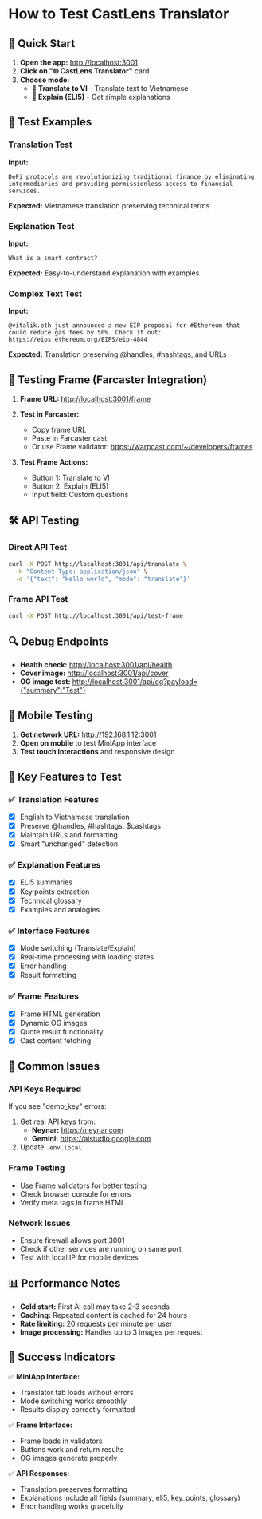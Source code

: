 # How to Test CastLens Translator

## 🚀 Quick Start

1. **Open the app:** <http://localhost:3001>
2. **Click on "🌐 CastLens Translator"** card
3. **Choose mode:**
   - **🔄 Translate to VI** - Translate text to Vietnamese
   - **🤖 Explain (ELI5)** - Get simple explanations

## 📝 Test Examples

### Translation Test

**Input:**

```
DeFi protocols are revolutionizing traditional finance by eliminating intermediaries and providing permissionless access to financial services.
```

**Expected:** Vietnamese translation preserving technical terms

### Explanation Test  

**Input:**

```
What is a smart contract?
```

**Expected:** Easy-to-understand explanation with examples

### Complex Text Test

**Input:**

```
@vitalik.eth just announced a new EIP proposal for #Ethereum that could reduce gas fees by 50%. Check it out: https://eips.ethereum.org/EIPS/eip-4844
```

**Expected:** Translation preserving @handles, #hashtags, and URLs

## 🔗 Testing Frame (Farcaster Integration)

1. **Frame URL:** <http://localhost:3001/frame>
2. **Test in Farcaster:**
   - Copy frame URL
   - Paste in Farcaster cast
   - Or use Frame validator: <https://warpcast.com/~/developers/frames>

3. **Test Frame Actions:**
   - Button 1: Translate to VI
   - Button 2: Explain (ELI5)
   - Input field: Custom questions

## 🛠️ API Testing

### Direct API Test

```bash
curl -X POST http://localhost:3001/api/translate \
  -H "Content-Type: application/json" \
  -d '{"text": "Hello world", "mode": "translate"}'
```

### Frame API Test

```bash
curl -X POST http://localhost:3001/api/test-frame
```

## 🔍 Debug Endpoints

- **Health check:** <http://localhost:3001/api/health>
- **Cover image:** <http://localhost:3001/api/cover>
- **OG image test:** <http://localhost:3001/api/og?payload={"summary":"Test"}>

## 📱 Mobile Testing

1. **Get network URL:** <http://192.168.1.12:3001>
2. **Open on mobile** to test MiniApp interface
3. **Test touch interactions** and responsive design

## 🎯 Key Features to Test

### ✅ Translation Features

- [x] English to Vietnamese translation
- [x] Preserve @handles, #hashtags, $cashtags
- [x] Maintain URLs and formatting
- [x] Smart "unchanged" detection

### ✅ Explanation Features  

- [x] ELI5 summaries
- [x] Key points extraction
- [x] Technical glossary
- [x] Examples and analogies

### ✅ Interface Features

- [x] Mode switching (Translate/Explain)
- [x] Real-time processing with loading states
- [x] Error handling
- [x] Result formatting

### ✅ Frame Features

- [x] Frame HTML generation
- [x] Dynamic OG images
- [x] Quote result functionality
- [x] Cast content fetching

## 🚨 Common Issues

### API Keys Required

If you see "demo_key" errors:

1. Get real API keys from:
   - **Neynar:** <https://neynar.com>
   - **Gemini:** <https://aistudio.google.com>
2. Update `.env.local`

### Frame Testing

- Use Frame validators for better testing
- Check browser console for errors
- Verify meta tags in frame HTML

### Network Issues

- Ensure firewall allows port 3001
- Check if other services are running on same port
- Test with local IP for mobile devices

## 📊 Performance Notes

- **Cold start:** First AI call may take 2-3 seconds
- **Caching:** Repeated content is cached for 24 hours  
- **Rate limiting:** 20 requests per minute per user
- **Image processing:** Handles up to 3 images per request

## 🎉 Success Indicators

✅ **MiniApp Interface:**

- Translator tab loads without errors
- Mode switching works smoothly
- Results display correctly formatted

✅ **Frame Interface:**

- Frame loads in validators
- Buttons work and return results
- OG images generate properly

✅ **API Responses:**

- Translation preserves formatting
- Explanations include all fields (summary, eli5, key_points, glossary)
- Error handling works gracefully
